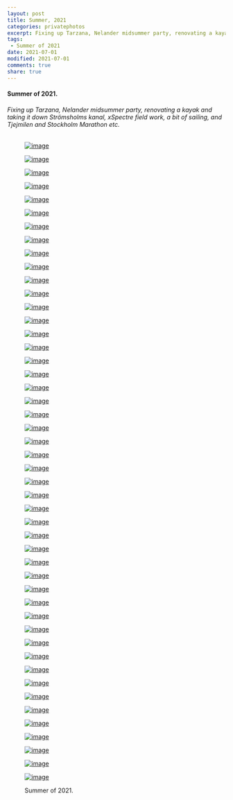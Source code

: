 ```yaml
---
layout: post
title: Summer, 2021
categories: privatephotos
excerpt: Fixing up Tarzana, Nelander midsummer party, renovating a kayak and taking it down Strömsholms kanal, xSpectre field work, a bit of sailing, and Tjejmilen and Stockholm Marathon etc.
tags:
 - Summer of 2021
date: 2021-07-01
modified: 2021-07-01
comments: true
share: true
---
```



#### Summer of 2021.

###### Fixing up Tarzana, Nelander midsummer party, renovating a kayak and taking it down Strömsholms kanal, xSpectre field work, a bit of sailing, and Tjejmilen and Stockholm Marathon etc.

<figure class='third'>

<a href="../../photos/se_2021_gaby+thomas-summer/se_2021_gaby+thomas-summer_m_IMG_20210313_211757_7.jpg"><img src="../../photos/se_2021_gaby+thomas-summer/se_2021_gaby+thomas-summer_m_IMG_20210313_211757_7.jpg" alt="image"></a>

<a href="../../photos/se_2021_gaby+thomas-summer/se_2021_gaby+thomas-summer_m_IMG_20210409_124544_487.jpg"><img src="../../photos/se_2021_gaby+thomas-summer/se_2021_gaby+thomas-summer_m_IMG_20210409_124544_487.jpg" alt="image"></a>

<a href="../../photos/se_2021_gaby+thomas-summer/se_2021_gaby+thomas-summer_m_IMG_20210516_165535_430.jpg"><img src="../../photos/se_2021_gaby+thomas-summer/se_2021_gaby+thomas-summer_m_IMG_20210516_165535_430.jpg" alt="image"></a>

<a href="../../photos/se_2021_gaby+thomas-summer/se_2021_gaby+thomas-summer_m_IMG_20210523_165517_289.jpg"><img src="../../photos/se_2021_gaby+thomas-summer/se_2021_gaby+thomas-summer_m_IMG_20210523_165517_289.jpg" alt="image"></a>

<a href="../../photos/se_2021_gaby+thomas-summer/se_2021_gaby+thomas-summer_m_20210610_ESN-avsluting-klassrim_01.jpg"><img src="../../photos/se_2021_gaby+thomas-summer/se_2021_gaby+thomas-summer_m_20210610_ESN-avsluting-klassrim_01.jpg" alt="image"></a>

<a href="../../photos/se_2021_gaby+thomas-summer/se_2021_gaby+thomas-summer_m_DSC_4660.jpg"><img src="../../photos/se_2021_gaby+thomas-summer/se_2021_gaby+thomas-summer_m_DSC_4660.jpg" alt="image"></a>

<a href="../../photos/se_2021_gaby+thomas-summer/se_2021_gaby+thomas-summer_m_20210610_ESN-avsluting_02.jpg"><img src="../../photos/se_2021_gaby+thomas-summer/se_2021_gaby+thomas-summer_m_20210610_ESN-avsluting_02.jpg" alt="image"></a>

<a href="../../photos/se_2021_gaby+thomas-summer/se_2021_gaby+thomas-summer_m_20210610_ESN-avsluting_03.jpg"><img src="../../photos/se_2021_gaby+thomas-summer/se_2021_gaby+thomas-summer_m_20210610_ESN-avsluting_03.jpg" alt="image"></a>

<a href="../../photos/se_2021_gaby+thomas-summer/se_2021_gaby+thomas-summer_m_DSC_4693.jpg"><img src="../../photos/se_2021_gaby+thomas-summer/se_2021_gaby+thomas-summer_m_DSC_4693.jpg" alt="image"></a>

<a href="../../photos/se_2021_gaby+thomas-summer/se_2021_gaby+thomas-summer_m_DSC_4696.jpg"><img src="../../photos/se_2021_gaby+thomas-summer/se_2021_gaby+thomas-summer_m_DSC_4696.jpg" alt="image"></a>

<a href="../../photos/se_2021_gaby+thomas-summer/se_2021_gaby+thomas-summer_m_DSC_4725.jpg"><img src="../../photos/se_2021_gaby+thomas-summer/se_2021_gaby+thomas-summer_m_DSC_4725.jpg" alt="image"></a>

<a href="../../photos/se_2021_gaby+thomas-summer/se_2021_gaby+thomas-summer_m_11_DSC_4781.jpg"><img src="../../photos/se_2021_gaby+thomas-summer/se_2021_gaby+thomas-summer_m_11_DSC_4781.jpg" alt="image"></a>

<a href="../../photos/se_2021_gaby+thomas-summer/se_2021_gaby+thomas-summer_m_14_DSC_4788.jpg"><img src="../../photos/se_2021_gaby+thomas-summer/se_2021_gaby+thomas-summer_m_14_DSC_4788.jpg" alt="image"></a>

<a href="../../photos/se_2021_gaby+thomas-summer/se_2021_gaby+thomas-summer_m_15_DSC_4790.jpg"><img src="../../photos/se_2021_gaby+thomas-summer/se_2021_gaby+thomas-summer_m_15_DSC_4790.jpg" alt="image"></a>

<a href="../../photos/se_2021_gaby+thomas-summer/se_2021_gaby+thomas-summer_m_18_DSC_4792.jpg"><img src="../../photos/se_2021_gaby+thomas-summer/se_2021_gaby+thomas-summer_m_18_DSC_4792.jpg" alt="image"></a>

<a href="../../photos/se_2021_gaby+thomas-summer/se_2021_gaby+thomas-summer_m_21_DSC_4796.jpg"><img src="../../photos/se_2021_gaby+thomas-summer/se_2021_gaby+thomas-summer_m_21_DSC_4796.jpg" alt="image"></a>

<a href="../../photos/se_2021_gaby+thomas-summer/se_2021_gaby+thomas-summer_m_22_DSC_4800.jpg"><img src="../../photos/se_2021_gaby+thomas-summer/se_2021_gaby+thomas-summer_m_22_DSC_4800.jpg" alt="image"></a>

<a href="../../photos/se_2021_gaby+thomas-summer/se_2021_gaby+thomas-summer_m_26_DSC_4818.jpg"><img src="../../photos/se_2021_gaby+thomas-summer/se_2021_gaby+thomas-summer_m_26_DSC_4818.jpg" alt="image"></a>

<a href="../../photos/se_2021_gaby+thomas-summer/se_2021_gaby+thomas-summer_m_29_DSC_4825.jpg"><img src="../../photos/se_2021_gaby+thomas-summer/se_2021_gaby+thomas-summer_m_29_DSC_4825.jpg" alt="image"></a>

<a href="../../photos/se_2021_gaby+thomas-summer/se_2021_gaby+thomas-summer_m_DSC_4829.jpg"><img src="../../photos/se_2021_gaby+thomas-summer/se_2021_gaby+thomas-summer_m_DSC_4829.jpg" alt="image"></a>

<a href="../../photos/se_2021_gaby+thomas-summer/se_2021_gaby+thomas-summer_m_DSC_4836.jpg"><img src="../../photos/se_2021_gaby+thomas-summer/se_2021_gaby+thomas-summer_m_DSC_4836.jpg" alt="image"></a>

<a href="../../photos/se_2021_gaby+thomas-summer/se_2021_gaby+thomas-summer_m_DSC_4845.jpg"><img src="../../photos/se_2021_gaby+thomas-summer/se_2021_gaby+thomas-summer_m_DSC_4845.jpg" alt="image"></a>

<a href="../../photos/se_2021_gaby+thomas-summer/se_2021_gaby+thomas-summer_m_34_DSC_4845.jpg"><img src="../../photos/se_2021_gaby+thomas-summer/se_2021_gaby+thomas-summer_m_34_DSC_4845.jpg" alt="image"></a>

<a href="../../photos/se_2021_gaby+thomas-summer/se_2021_gaby+thomas-summer_m_DSC_4847.jpg"><img src="../../photos/se_2021_gaby+thomas-summer/se_2021_gaby+thomas-summer_m_DSC_4847.jpg" alt="image"></a>

<a href="../../photos/se_2021_gaby+thomas-summer/se_2021_gaby+thomas-summer_m_DSC_4849.jpg"><img src="../../photos/se_2021_gaby+thomas-summer/se_2021_gaby+thomas-summer_m_DSC_4849.jpg" alt="image"></a>

<a href="../../photos/se_2021_gaby+thomas-summer/se_2021_gaby+thomas-summer_m_DSC_4851.jpg"><img src="../../photos/se_2021_gaby+thomas-summer/se_2021_gaby+thomas-summer_m_DSC_4851.jpg" alt="image"></a>

<a href="../../photos/se_2021_gaby+thomas-summer/se_2021_gaby+thomas-summer_m_IMG_20210723_163043_775.jpg"><img src="../../photos/se_2021_gaby+thomas-summer/se_2021_gaby+thomas-summer_m_IMG_20210723_163043_775.jpg" alt="image"></a>

<a href="../../photos/se_2021_gaby+thomas-summer/se_2021_gaby+thomas-summer_m_IMG_20210725_105526_755.jpg"><img src="../../photos/se_2021_gaby+thomas-summer/se_2021_gaby+thomas-summer_m_IMG_20210725_105526_755.jpg" alt="image"></a>

<a href="../../photos/se_2021_gaby+thomas-summer/se_2021_gaby+thomas-summer_m_DSC_4911.jpg"><img src="../../photos/se_2021_gaby+thomas-summer/se_2021_gaby+thomas-summer_m_DSC_4911.jpg" alt="image"></a>

<a href="../../photos/se_2021_gaby+thomas-summer/se_2021_gaby+thomas-summer_m_enV0WFddUH9VXVVbZwQAUgBDRzR.ZXs-.jpg"><img src="../../photos/se_2021_gaby+thomas-summer/se_2021_gaby+thomas-summer_m_enV0WFddUH9VXVVbZwQAUgBDRzR.ZXs-.jpg" alt="image"></a>

<a href="../../photos/se_2021_gaby+thomas-summer/se_2021_gaby+thomas-summer_m_DSC_4919.jpg"><img src="../../photos/se_2021_gaby+thomas-summer/se_2021_gaby+thomas-summer_m_DSC_4919.jpg" alt="image"></a>

<a href="../../photos/se_2021_gaby+thomas-summer/se_2021_gaby+thomas-summer_m_DSC_4922.jpg"><img src="../../photos/se_2021_gaby+thomas-summer/se_2021_gaby+thomas-summer_m_DSC_4922.jpg" alt="image"></a>

<a href="../../photos/se_2021_gaby+thomas-summer/se_2021_gaby+thomas-summer_m_IMG_20210903_191045_981.jpg"><img src="../../photos/se_2021_gaby+thomas-summer/se_2021_gaby+thomas-summer_m_IMG_20210903_191045_981.jpg" alt="image"></a>

<a href="../../photos/se_2021_gaby+thomas-summer/se_2021_gaby+thomas-summer_m_IMG_20210904_121331_399.jpg"><img src="../../photos/se_2021_gaby+thomas-summer/se_2021_gaby+thomas-summer_m_IMG_20210904_121331_399.jpg" alt="image"></a>

<a href="../../photos/se_2021_gaby+thomas-summer/se_2021_gaby+thomas-summer_m_IMG_20210904_131018_758.jpg"><img src="../../photos/se_2021_gaby+thomas-summer/se_2021_gaby+thomas-summer_m_IMG_20210904_131018_758.jpg" alt="image"></a>

<a href="../../photos/se_2021_gaby+thomas-summer/se_2021_gaby+thomas-summer_m_IMG_20210911_100509_872.jpg"><img src="../../photos/se_2021_gaby+thomas-summer/se_2021_gaby+thomas-summer_m_IMG_20210911_100509_872.jpg" alt="image"></a>

<a href="../../photos/se_2021_gaby+thomas-summer/se_2021_gaby+thomas-summer_m_20210531_gaby-oevningskoer_01.jpg"><img src="../../photos/se_2021_gaby+thomas-summer/se_2021_gaby+thomas-summer_m_20210531_gaby-oevningskoer_01.jpg" alt="image"></a>

<a href="../../photos/se_2021_gaby+thomas-summer/se_2021_gaby+thomas-summer_m_Stein_crayfish-party_01.jpg"><img src="../../photos/se_2021_gaby+thomas-summer/se_2021_gaby+thomas-summer_m_Stein_crayfish-party_01.jpg" alt="image"></a>

<a href="../../photos/se_2021_gaby+thomas-summer/se_2021_gaby+thomas-summer_m_thomas_paa-ladtaket.jpg"><img src="../../photos/se_2021_gaby+thomas-summer/se_2021_gaby+thomas-summer_m_thomas_paa-ladtaket.jpg" alt="image"></a>

<a href="../../photos/se_2021_gaby+thomas-summer/se_2021_gaby+thomas-summer_m_IMG_20210913_182643_493.jpg"><img src="../../photos/se_2021_gaby+thomas-summer/se_2021_gaby+thomas-summer_m_IMG_20210913_182643_493.jpg" alt="image"></a>

<a href="../../photos/se_2021_gaby+thomas-summer/se_2021_gaby+thomas-summer_m_IMG_20210913_182645_682.jpg"><img src="../../photos/se_2021_gaby+thomas-summer/se_2021_gaby+thomas-summer_m_IMG_20210913_182645_682.jpg" alt="image"></a>

<a href="../../photos/se_2021_gaby+thomas-summer/se_2021_gaby+thomas-summer_m_IMG_20210918_110143_997.jpg"><img src="../../photos/se_2021_gaby+thomas-summer/se_2021_gaby+thomas-summer_m_IMG_20210918_110143_997.jpg" alt="image"></a>

<a href="../../photos/se_2021_gaby+thomas-summer/se_2021_gaby+thomas-summer_m_IMG_20210918_121118_639.jpg"><img src="../../photos/se_2021_gaby+thomas-summer/se_2021_gaby+thomas-summer_m_IMG_20210918_121118_639.jpg" alt="image"></a>

<a href="../../photos/se_2021_gaby+thomas-summer/se_2021_gaby+thomas-summer_m_IMG_20210918_121135_337.jpg"><img src="../../photos/se_2021_gaby+thomas-summer/se_2021_gaby+thomas-summer_m_IMG_20210918_121135_337.jpg" alt="image"></a>

<a href="../../photos/se_2021_gaby+thomas-summer/se_2021_gaby+thomas-summer_m_IMG_20210918_135612_837.jpg"><img src="../../photos/se_2021_gaby+thomas-summer/se_2021_gaby+thomas-summer_m_IMG_20210918_135612_837.jpg" alt="image"></a>

<a href="../../photos/se_2021_gaby+thomas-summer/se_2021_gaby+thomas-summer_m_IMG_20210919_140935_788.jpg"><img src="../../photos/se_2021_gaby+thomas-summer/se_2021_gaby+thomas-summer_m_IMG_20210919_140935_788.jpg" alt="image"></a>

<a href="../../photos/se_2021_gaby+thomas-summer/se_2021_gaby+thomas-summer_m_IMG_20211009_124507_693.jpg"><img src="../../photos/se_2021_gaby+thomas-summer/se_2021_gaby+thomas-summer_m_IMG_20211009_124507_693.jpg" alt="image"></a>

<a href="../../photos/se_2021_gaby+thomas-summer/se_2021_gaby+thomas-summer_m_IMG_20211009_130127_160.jpg"><img src="../../photos/se_2021_gaby+thomas-summer/se_2021_gaby+thomas-summer_m_IMG_20211009_130127_160.jpg" alt="image"></a>

<figcaption>Summer of 2021.</figcaption>

</figure>
